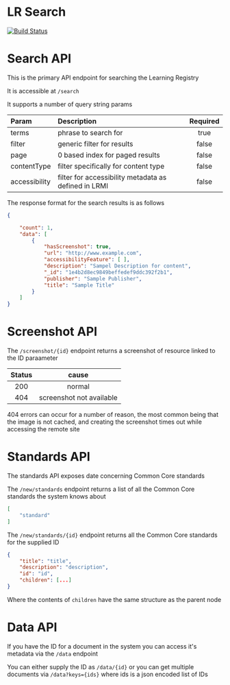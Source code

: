 LR Search
========
[![Build Status](https://travis-ci.org/adlnet/LR-Search.png?branch=master)](https://travis-ci.org/adlnet/LR-Search)

# Search API

This is the primary API endpoint for searching the Learning Registry

It is accessible at ```/search```

It supports a number of query string params

| Param | Description                   | Required |
|:------|:-----------------------------|:---------:|
|terms  |phrase to search for           |true|
|filter |generic filter for results     |false|
|page   |0 based index for paged results|false|
|contentType|filter specifically for content type|false|
|accessibility|filter for accessibility metadata as defined in LRMI|false|

The response format for the search results is as follows

```json
{

    "count": 1,
    "data": [
        {
            "hasScreenshot": true,
            "url": "http://www.example.com",
            "accessibilityFeature": [ ],
            "description": "Sampel Description for content",
            "_id": "1e4b2d8ec9849beffedef9ddc392f2b1",
            "publisher": "Sample Publisher",
            "title": "Sample Title"
        }
    ]
}
```

# Screenshot API

The ```/screenshot/{id}``` endpoint returns a screenshot of resource linked to the ID paraameter

|Status|cause|
|:----:|:---:|
|200|normal|
|404|screenshot not available|

404 errors can occur for a number of reason, the most common being that the image is not cached, and creating the screenshot times out while accessing the remote site


# Standards API

The standards API exposes date concerning Common Core standards

The ```/new/standards``` endpoint returns a list of all the Common Core standards the system knows about

```json
[
    "standard"
]
```

The ```/new/standards/{id}``` endpoint returns all the Common Core standards for the supplied ID

```json
{
    "title": "title",
    "description": "description",
    "id": "id",
    "children": [...]
}
```

Where the contents of ```children``` have the same structure as the parent node

# Data API

If you have the ID for a document in the system you can access it's metadata via the ```/data``` endpoint

You can either supply the ID as ```/data/{id}``` or you can get multiple documents via ```/data?keys={ids}``` where ids is a json encoded
list of IDs









